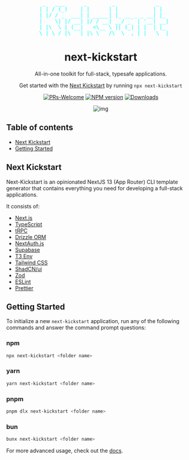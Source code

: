<pre align="center" style="color: cyan;">
   _   ___      _        _             _   
  | | / (_)    | |      | |           | |  
  | |/ / _  ___| | _____| |_ __ _ _ __| |_ 
  |    \| |/ __| |/ / __| __/ _` | '__| __|
  | |\  \ | (__|   <\__ \ || (_| | |  | |_ 
  \_| \_/_|\___|_|\_\___/\__\__,_|_|   \__|
</pre>

<h1 align="center">
  next-kickstart
</h1>

<p align="center">
  All-in-one toolkit for full-stack, typesafe applications.
</p>

<p align="center">
  Get started with the <a rel="noopener noreferrer" target="_blank" href="https://kickstart.miljan.xyz">Next Kickstart</a> by running <code>npx next-kickstart</code>
</p>

<div align="center">

[![PRs-Welcome][contribute-image]][contribute-url]
[![NPM version][npm-image]][npm-url] [![Downloads][downloads-image]][npm-url]

</div>

<div align="center">

![img](https://utfs.io/f/3ae6eec0-eb85-44f6-9e54-f52bcf5cc76b-i95bpb.jpg)

</div>

## Table of contents

- <a href="#about">Next Kickstart</a>
- <a href="#getting-started">Getting Started</a>

<h2 id="about">Next Kickstart</h2>

Next-Kickstart is an opinionated NextJS 13 (App Router) CLI template generator
that contains everything you need for developing a full-stack applications.

It consists of:

- [Next.js](https://nextjs.org)
- [TypeScript](https://typescriptlang.org)
- [tRPC](https://trpc.io)
- [Drizzle ORM](https://orm.drizzle.team)
- [NextAuth.js](https://next-auth.js.org)
- [Supabase](https://supabase.com)
- [T3 Env](https://env.t3.gg)
- [Tailwind CSS](https://tailwindcss.com)
- [ShadCN/ui](https://ui.shadcn.com)
- [Zod](https://zod.dev)
- [ESLint](https://eslint.org)
- [Prettier](https://prettier.io)

<h2 id="getting-started">Getting Started</h2>

To initialize a new `next-kickstart` application, run any of the following
commands and answer the command prompt questions:

### npm

```bash
npx next-kickstart <folder name>
```

### yarn

```bash
yarn next-kickstart <folder name>
```

### pnpm

```bash
pnpm dlx next-kickstart <folder name>
```

### bun

```bash
bunx next-kickstart <folder name>
```

For more advanced usage, check out the
[docs](https://docs.kickstart.miljan.xyz).

[downloads-image]:
  https://img.shields.io/npm/dm/next-kickstart?color=364fc7&logoColor=364fc7
[npm-url]: https://www.npmjs.com/package/next-kickstart
[npm-image]:
  https://img.shields.io/npm/v/next-kickstart?color=0b7285&logoColor=0b7285
[contribute-url]: https://github.com/miljan-code/next-kickstart
[contribute-image]: https://img.shields.io/badge/PRs-welcome-blue.svg
